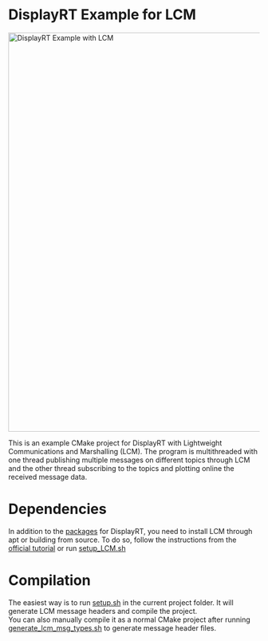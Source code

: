 # DisplayRT Example for LCM

<div style="text-align: left;">
  <img src="../../doc/DisplayRT_example_lcm.gif" alt="DisplayRT Example with LCM" width="800"/>
</div>


This is an example CMake project for DisplayRT with Lightweight Communications and Marshalling (LCM). 
The program is multithreaded with one thread publishing multiple messages on different topics through LCM and the other thread subscribing to the topics and plotting online the received message data.  

# Dependencies
In addition to the [packages](../../README.md#dependencies) for DisplayRT, you need to install LCM through apt or building from source. 
To do so, follow the instructions from the [official tutorial](https://lcm-proj.github.io/lcm/content/install-instructions.html#installing-lcm) or run [setup_LCM.sh](../../util/setup_LCM.sh)  

# Compilation
The easiest way is to run [setup.sh](./setup.sh) in the current project folder. It will generate LCM message headers and compile the project.  
You can also manually compile it as a normal CMake project after running [generate_lcm_msg_types.sh](./generate_lcm_msg_types.sh) to generate message header files.  